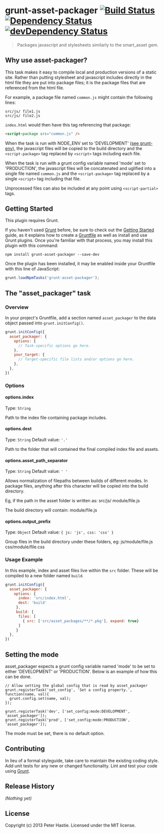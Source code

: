 # grunt-asset-packager [![Build Status](https://travis-ci.org/sillypog/grunt-asset-packager.png?branch=master)](https://travis-ci.org/sillypog/grunt-asset-packager) [![Dependency Status](https://david-dm.org/sillypog/grunt-asset-packager.png)](https://david-dm.org/sillypog/grunt-asset-packager) [![devDependency Status](https://david-dm.org/sillypog/grunt-asset-packager/dev-status.png)](https://david-dm.org/sillypog/grunt-asset-packager#info=devDependencies)

> Packages javascript and stylesheets similarly to the smart_asset gem.

## Why use asset-packager?
This task makes it easy to compile local and production versions of a static site. Rather than putting stylesheet and javascript includes directly in the html file they are put into package files; it is the package files that are referenced from the html file.

For example, a package file named `common.js` might contain the following lines:
```
src/js/ file1.js
src/js/ file2.js
```

`index.html` would then have this tag referencing that package:
```html
<script-package src="common.js" />
```

When the task is run with NODE_ENV set to 'DEVELOPMENT' [(see grunt-env)](https://npmjs.org/package/grunt-env), the javascript files will be copied to the build directory and the `<script-package>` tag replaced by `<script>` tags including each file.

When the task is run with a grunt config variable named 'mode' set to 'PRODUCTION', the javascript files will be concatenated and uglified into a single file named `common.js` and the `<script-package>` tag replaced by a single `<script>` tag including that file.

Unprocessed files can also be included at any point using `<script-partial>` tags.

## Getting Started
This plugin requires Grunt.

If you haven't used [Grunt](http://gruntjs.com/) before, be sure to check out the [Getting Started](http://gruntjs.com/getting-started) guide, as it explains how to create a [Gruntfile](http://gruntjs.com/sample-gruntfile) as well as install and use Grunt plugins. Once you're familiar with that process, you may install this plugin with this command:

```shell
npm install grunt-asset-packager --save-dev
```

Once the plugin has been installed, it may be enabled inside your Gruntfile with this line of JavaScript:

```js
grunt.loadNpmTasks('grunt-asset-packager');
```

## The "asset_packager" task

### Overview
In your project's Gruntfile, add a section named `asset_packager` to the data object passed into `grunt.initConfig()`.

```js
grunt.initConfig({
  asset_packager: {
    options: {
      // Task-specific options go here.
    },
    your_target: {
      // Target-specific file lists and/or options go here.
    },
  },
})
```

### Options

#### options.index
Type: `String`

Path to the index file containing package includes.

#### options.dest
Type: `String`
Default value: `'.'`

Path to the folder that will contained the final compiled index file and assets.

#### options.asset_path_separator
Type: `String`
Default value: `' '`

Allows normalization of filepaths between builds of different modes. In package files, anything after this character will be copied into the build directory.

Eg, if the path in the asset folder is written as:
src/js/ module/file.js

The build directory will contain:
module/file.js

#### options.output_prefix
Type: `Object`
Default value: `{ js: 'js', css: 'css' }`

Group files in the build directory under these folders, eg:
js/module/file.js
css/module/file.css

### Usage Example

In this example, index and asset files live within the `src` folder. These will be compiled to a new folder named `build`.

```js
grunt.initConfig({
  asset_packager: {
    options: {
      index: 'src/index.html',
      dest: 'build'
     },
     build: {
      files: [
        { src: ['src/asset_packages/**/*.pkg'], expand: true}
      ]
     }
  },
})
```

## Setting the mode

asset_packager expects a grunt config variable named 'mode' to be set to either
'DEVELOPMENT' or 'PRODUCTION'. Below is an example of how this can be done.

```
// Allow setting the global config that is read by asset_packager
grunt.registerTask('set_config', 'Set a config property.', function(name, val){
  grunt.config.set(name, val);
});

grunt.registerTask('dev', ['set_config:mode:DEVELOPMENT', 'asset_packager']);
grunt.registerTask('prod', ['set_config:mode:PRODUCTION', 'asset_packager']);
```

The mode must be set, there is no default option.


## Contributing
In lieu of a formal styleguide, take care to maintain the existing coding style. Add unit tests for any new or changed functionality. Lint and test your code using [Grunt](http://gruntjs.com/).

## Release History
_(Nothing yet)_

## License
Copyright (c) 2013 Peter Hastie. Licensed under the MIT license.

